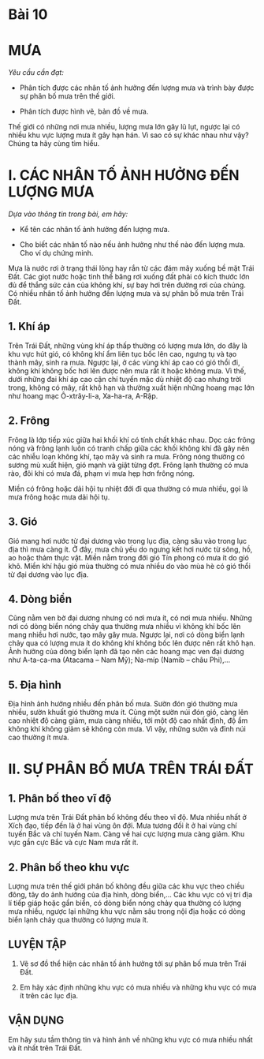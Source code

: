 # Bài 10

# MƯA

*Yêu cầu cần đạt:*

- Phân tích được các nhân tố ảnh hưởng đến lượng mưa
và trình bày được sự phân bố mưa trên thế giới.

- Phân tích được hình vẽ, bản đồ về mưa.

Thế giới có những nơi mưa nhiều, lượng mưa lớn gây lũ lụt, ngược lại có nhiều khu vực lượng mưa ít gây hạn hán. Vì sao có sự khác nhau như vậy? Chúng ta hãy cùng tìm hiểu.

# I. CÁC NHÂN TỐ ẢNH HƯỞNG ĐẾN LƯỢNG MƯA

*Dựa vào thông tin trong bài, em hãy:*

- Kể tên các nhân tố ảnh hưởng đến lượng mưa.

- Cho biết các nhân tố nào nếu ảnh hưởng như thế nào đến lượng mưa. Cho ví dụ chứng minh.

Mưa là nước rơi ở trạng thái lỏng hay rắn từ các đám mây xuống bề mặt Trái Đất. Các giọt nước hoặc tinh thể băng rơi xuống đất phải có kích thước lớn đủ để thắng sức cản của không khí, sự bay hơi trên đường rơi của chúng. Có nhiều nhân tố ảnh hưởng đến lượng mưa và sự phân bố mưa trên Trái Đất.

## 1. Khí áp

Trên Trái Đất, những vùng khí áp thấp thường có lượng mưa lớn, do đây là khu vực hút gió, có không khí ẩm liên tục bốc lên cao, ngưng tụ và tạo thành mây, sinh ra mưa. Ngược lại, ở các vùng khí áp cao có gió thổi đi, không khí không bốc hơi lên được nên mưa rất ít hoặc không mưa. Vì thế, dưới những đai khí áp cao cận chí tuyến mặc dù nhiệt độ cao nhưng trời trong, không có mây, rất khô hạn và thường xuất hiện những hoang mạc lớn như hoang mạc Ô-xtrây-li-a, Xa-ha-ra, A-Rập.

## 2. Frông

Frông là lớp tiếp xúc giữa hai khối khí có tính chất khác nhau. Dọc các frông nóng và frông lạnh luôn có tranh chấp giữa các khối không khí đã gây nên các nhiễu loạn không khí, tạo mây và sinh ra mưa. Frông nóng thường có sương mù xuất hiện, gió mạnh và giật từng đợt. Frông lạnh thường có mưa rào, đôi khi có mưa đá, phạm vi mưa hẹp hơn frông nóng.

Miền có frông hoặc dải hội tụ nhiệt đới đi qua thường có mưa nhiều, gọi là mưa frông hoặc mưa dải hội tụ.

## 3. Gió

Gió mang hơi nước từ đại dương vào trong lục địa, càng sâu vào trong lục địa thì mưa càng ít. Ở đây, mưa chủ yếu do ngưng kết hơi nước từ sông, hồ, ao hoặc thảm thực vật. Miền nằm trong đới gió Tín phong có mưa ít do gió khô. Miền khí hậu gió mùa thường có mưa nhiều do vào mùa hè có gió thổi từ đại dương vào lục địa.

## 4. Dòng biển

Cũng nằm ven bờ đại dương nhưng có nơi mưa ít, có nơi mưa nhiều. Những nơi có dòng biển nóng chảy qua thường mưa nhiều vì không khí bốc lên mang nhiều hơi nước, tạo mây gây mưa. Ngược lại, nơi có dòng biển lạnh chảy qua có lượng mưa ít do không khí không bốc lên được nên rất khô hạn. Ảnh hưởng của dòng biển lạnh đã tạo nên các hoang mạc ven đại dương như A-ta-ca-ma (Atacama – Nam Mỹ); Na-míp (Namib – châu Phi),...

## 5. Địa hình

Địa hình ảnh hưởng nhiều đến phân bố mưa. Sườn đón gió thường mưa nhiều, sườn khuất gió thường mưa ít. Cùng một sườn núi đón gió, càng lên cao nhiệt độ càng giảm, mưa càng nhiều, tới một độ cao nhất định, độ ẩm không khí không giảm sẽ không còn mưa. Vì vậy, những sườn và đỉnh núi cao thường ít mưa.

# II. SỰ PHÂN BỐ MƯA TRÊN TRÁI ĐẤT

## 1. Phân bố theo vĩ độ

Lượng mưa trên Trái Đất phân bố không đều theo vĩ độ. Mưa nhiều nhất ở Xích đạo, tiếp đến là ở hai vùng ôn đới. Mưa tương đối ít ở hai vùng chí tuyến Bắc và chí tuyến Nam.  Càng về hai cực lượng mưa càng giảm. Khu vực gần cực Bắc và cực Nam mưa rất ít.

## 2. Phân bố theo khu vực

Lượng mưa trên thế giới phân bố không đều giữa các khu vực theo chiều đông, tây do ảnh hưởng của địa hình, dòng biển,... Các khu vực có vị trí địa lí tiếp giáp hoặc gần biển, có dòng biển nóng chảy qua thường có lượng mưa nhiều, ngược lại những khu vực nằm sâu trong nội địa hoặc có dòng biển lạnh chảy qua thường có lượng mưa ít.

## LUYỆN TẬP

1. Vẽ sơ đồ thể hiện các nhân tố ảnh hưởng tới sự phân bố mưa trên Trái Đất.

2. Em hãy xác định những khu vực có mưa nhiều và những khu vực có mưa ít trên các lục địa.

## VẬN DỤNG

Em hãy sưu tầm thông tin và hình ảnh về những khu vực có mưa nhiều nhất và ít nhất trên Trái Đất.
